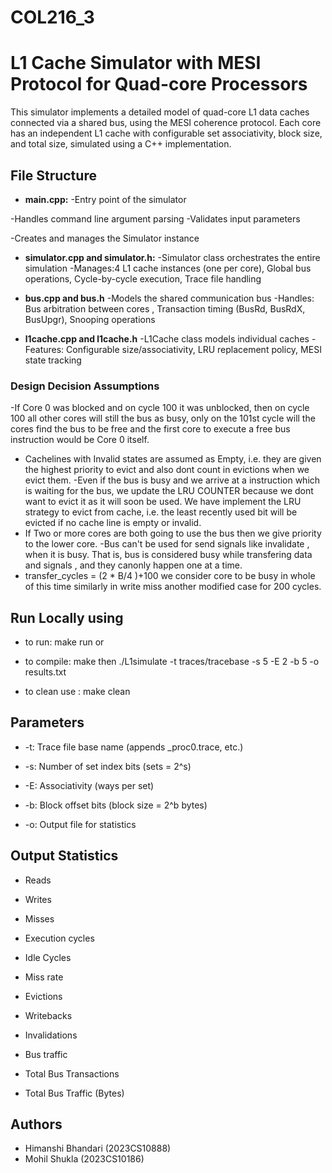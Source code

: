 # COL216_3

# L1 Cache Simulator with MESI Protocol for Quad-core Processors

This simulator implements a detailed model of quad-core L1 data caches connected via a shared bus, using the MESI coherence protocol. Each core has an independent L1 cache with configurable set associativity, block size, and total size, simulated using a C++ implementation.

## File Structure

- **main.cpp:** 
-Entry point of the simulator

-Handles command line argument parsing
-Validates input parameters

-Creates and manages the Simulator instance

- **simulator.cpp and simulator.h:**
-Simulator class orchestrates the entire simulation
-Manages:4 L1 cache instances (one per core), Global bus operations, Cycle-by-cycle execution, Trace file handling

- **bus.cpp and bus.h**
-Models the shared communication bus
-Handles: Bus arbitration between cores , Transaction timing (BusRd, BusRdX, BusUpgr), Snooping operations
- **l1cache.cpp and l1cache.h**
-L1Cache class models individual caches
-Features: Configurable size/associativity, LRU replacement policy, MESI state tracking

###  Design Decision Assumptions

-If Core 0 was blocked and on cycle 100 it was unblocked, then on cycle 100 all other cores will still the bus as busy, only on the 101st cycle will the cores find the bus to be free and the first core to execute a free bus instruction would be Core 0 itself.
- Cachelines with Invalid states are assumed as Empty, i.e. they are given the highest priority to evict and also dont count in evictions when we evict them.
-Even if the bus is busy and we arrive at a instruction which is waiting for the bus, we update the LRU COUNTER because we dont want to evict it as it will soon be used. We have implement the LRU strategy to evict from cache, i.e. the least recently used bit will be evicted if no cache line is empty or invalid.
- If Two or more cores are both going to use the bus then we give priority to the lower core.
-Bus can't be used for send signals like invalidate , when it is busy. That is, bus is considered busy while transfering data and signals , and they canonly happen one at a time.
- transfer_cycles = (2 * B/4 )+100 we consider core to be busy in whole of this time similarly in write miss another modified case for 200 cycles.

##  Run Locally using
  - to run: make run
        or 
  - to compile: make 
    then
     ./L1simulate -t traces/tracebase -s 5 -E 2 -b 5 -o results.txt

  - to clean use : make clean

## Parameters
- -t: Trace file base name (appends _proc0.trace, etc.)

- -s: Number of set index bits (sets = 2^s)

- -E: Associativity (ways per set)

- -b: Block offset bits (block size = 2^b bytes)

- -o: Output file for statistics

## Output Statistics
- Reads
- Writes
- Misses           
- Execution cycles  
- Idle Cycles              
- Miss rate      
-  Evictions
-  Writebacks
-  Invalidations
-  Bus traffic
         
- Total Bus Transactions
- Total Bus Traffic (Bytes)

## Authors

- Himanshi Bhandari (2023CS10888)
- Mohil Shukla (2023CS10186)
